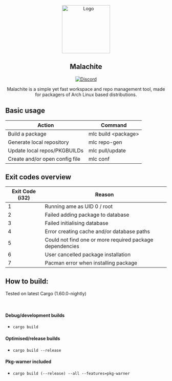 <p align="center">
  <a href="https://git.getcryst.al/crystal/ame/">
    <img src="https://git.getcryst.al/crystal/branding/raw/branch/main/logos/crystal-logo-minimal.png" alt="Logo" width="150" height="150">
  </a>
</p>
<h2 align="center">Malachite</h2>
</p>
<p align="center">
<a href="https://discord.gg/yp4xpZeAgW"><img alt="Discord" src="https://img.shields.io/discord/825473796227858482?color=blue&label=Discord&logo=Discord&logoColor=white"?link=https://discord.gg/yp4xpZeAgW&link=https://discord.gg/yp4xpZeAgW> </p></a>

<p align="center">Malachite is a simple yet fast workspace and repo management tool, made for packagers of Arch Linux based distributions.</p>

## Basic usage

| Action | Command |
|----------------------|--|
| Build a package | mlc build \<package\> |
| Generate local repository | mlc repo-gen |
| Update local repos/PKGBUILDs | mlc pull/update |
| Create and/or open config file | mlc conf |

## Exit codes overview

| Exit Code (i32) | Reason                                                   |
|-----------------|----------------------------------------------------------|
| 1               | Running ame as UID 0 / root                              |
| 2               | Failed adding package to database                        |
| 3               | Failed initialising database                             |
| 4               | Error creating cache and/or database paths               |
| 5               | Could not find one or more required package dependencies |
| 6               | User cancelled package installation                      |
| 7               | Pacman error when installing package                     |

## How to build:

Tested on latest Cargo (1.60.0-nightly)

<br>

#### Debug/development builds

- `cargo build`

#### Optimised/release builds

- `cargo build --release`

#### Pkg-warner included

- `cargo build (--release) --all --features=pkg-warner`

<br>
<br>

<!--

echo "AME_UWU=true" >> ~/.zshrc
echo "AME_UWU=true" >> ~/.bashrc
set -Ux AME_UWU true

:)

-->
